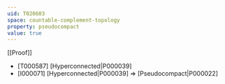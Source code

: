 ```yaml
---
uid: T020603
space: countable-complement-topology
property: pseudocompact
value: true
---
```

[[Proof]]

* [T000587] [Hyperconnected|P000039]
* [I000071] [Hyperconnected|P000039] => [Pseudocompact|P000022]

